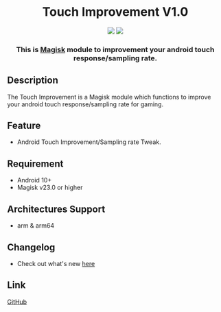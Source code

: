 <h1 align="center">Touch Improvement V1.0</h1>

<div align="center">
    <img src="https://img.shields.io/badge/Updated-2023/11/18-blue.svg?longCache=true&style=popout-round"/>
    <img src="https://img.shields.io/badge/Magisk-Module-green.svg?longCache=true&style=flat-round"/>
    <h3>
        This is <a href="https://github.com/topjohnwu/Magisk">Magisk</a> module to improvement your android touch response/sampling rate. 
    </h3>
</div>

## Description

The Touch Improvement is a Magisk module which functions to improve your android touch response/sampling rate for gaming.

## Feature

- Android Touch Improvement/Sampling rate Tweak.

## Requirement

- Android 10+
- Magisk v23.0 or higher

## Architectures Support

- arm & arm64

## Changelog

- Check out what's new [here](https://github.com/mahisataruna/Touch-Improvement/blob/Beta.1.0/CHANGELOG.md)

## Link

[GitHub](https://github.com/mahisataruna/Touch-Improvement)
